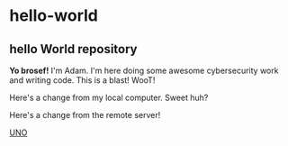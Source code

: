 # hello-world
## hello World repository

**Yo brosef!** I'm Adam. I'm here doing some awesome cybersecurity work and writing code. This is a blast! WooT!

Here's a change from my local computer. Sweet huh?

Here's a change from the remote server!

[UNO](https://www.uno.edu)
